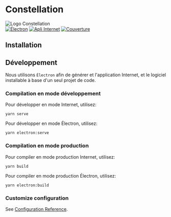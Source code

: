 # Constellation
![Logo Constellation](https://raw.githubusercontent.com/julienmalard/constellation/master/src/assets/logo.png)  
[![Électron](https://github.com/julienmalard/constellation/actions/workflows/electron.yml/badge.svg)](https://github.com/julienmalard/constellation/actions/workflows/electron.yml)
[![Apli Internet](https://github.com/julienmalard/constellation/actions/workflows/gh-pages-deploy.yml/badge.svg)](https://github.com/julienmalard/constellation/actions/workflows/gh-pages-deploy.yml)
[![Couverture](https://codecov.io/gh/reseau-constellation/constellation/branch/master/graph/badge.svg?token=c8BPlMOwzM)](https://codecov.io/gh/reseau-constellation/constellation)


## Installation

## Développement
Nous utilisons `Électron` afin de générer et l'application Internet,
et le logiciel installable à base d'un seul projet de code.

### Compilation en mode développement
Pour développer en mode Internet, utilisez:
```
yarn serve
```

Pour développer en mode Électron, utilisez:
```
yarn electron:serve
```

### Compilation en mode production
Pour compiler en mode production Internet, utilisez:
```
yarn build
```

Pour compiler en mode production Électron, utilisez:
```
yarn electron:build
```

### Customize configuration
See [Configuration Reference](https://cli.vuejs.org/config/).
